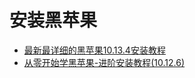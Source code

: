 # 安装黑苹果

- [最新最详细的黑苹果10.13.4安装教程](https://blog.csdn.net/qq_28735663/article/details/80634300)
- [从零开始学黑苹果-进阶安装教程(10.12.6)](https://www.jianshu.com/p/69cb2c3b86ef)
